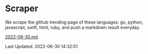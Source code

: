 # Scraper

We scrape the github trending page of these languages: go, python, javascript, swift, html, ruby, and push a markdown result everyday.

[2022-06-30.md](https://github.com/henson/Scraper/blob/master/2022-06-30.md)

Last Updated: 2022-06-30 14:32:51
